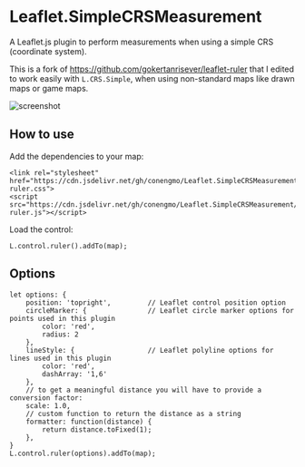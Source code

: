 # Leaflet.SimpleCRSMeasurement
A Leaflet.js plugin to perform measurements when using a simple CRS (coordinate system).

This is a fork of https://github.com/gokertanrisever/leaflet-ruler that I edited to work easily with `L.CRS.Simple`, when using non-standard maps like drawn maps or game maps.

![screenshot](https://user-images.githubusercontent.com/33519926/184546111-94527649-f8cd-4996-b22d-03c550f77a07.PNG)

## How to use

Add the dependencies to your map:

```
<link rel="stylesheet" href="https://cdn.jsdelivr.net/gh/conengmo/Leaflet.SimpleCRSMeasurement/leaflet-ruler.css">
<script src="https://cdn.jsdelivr.net/gh/conengmo/Leaflet.SimpleCRSMeasurement/leaflet-ruler.js"></script>
```

Load the control:

```
L.control.ruler().addTo(map);
```

## Options

```
let options: {
    position: 'topright',         // Leaflet control position option
    circleMarker: {               // Leaflet circle marker options for points used in this plugin
        color: 'red',
        radius: 2
    },
    lineStyle: {                  // Leaflet polyline options for lines used in this plugin
        color: 'red',
        dashArray: '1,6'
    },
    // to get a meaningful distance you will have to provide a conversion factor:
    scale: 1.0,                   
    // custom function to return the distance as a string
    formatter: function(distance) {
        return distance.toFixed(1);            
    },
}
L.control.ruler(options).addTo(map);
```
